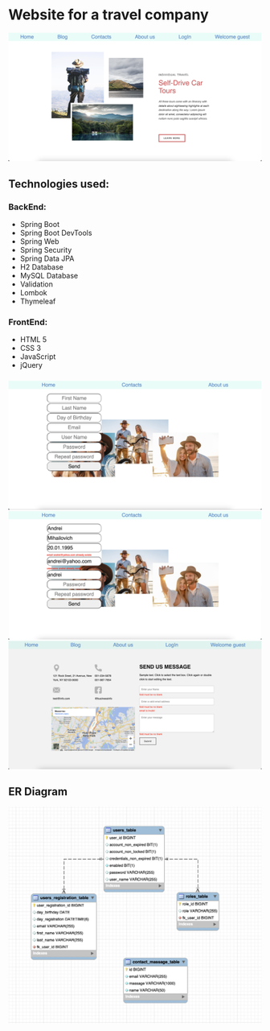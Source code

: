 # Website for a travel company
![home_page.jpeg](images%2Fhome_page.jpeg)
## Technologies used:
### BackEnd:
 - Spring Boot
 - Spring Boot DevTools
 - Spring Web
 - Spring Security
 - Spring Data JPA
 - H2 Database
 - MySQL Database
 - Validation
 - Lombok
 - Thymeleaf
### FrontEnd:
 - HTML 5
 - CSS 3
 - JavaScript
 - jQuery
###
![registration.jpeg](images%2Fregistration.jpeg)
![registration_validation.jpeg](images%2Fregistration_validation.jpeg)
![contact_message_page.jpeg](images%2Fcontact_message_page.jpeg)
## ER Diagram
![er_diagramma.jpeg](images%2Fer_diagram.jpeg)